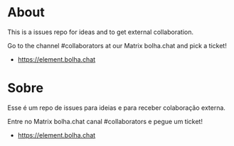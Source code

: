 # About

This is a issues repo for ideas and to get external collaboration.

Go to the channel #collaborators at our Matrix bolha.chat and pick a ticket!

- https://element.bolha.chat

# Sobre

Esse é um repo de issues para ideias e para receber colaboração externa.

Entre no Matrix bolha.chat canal #collaborators e pegue um ticket!

- https://element.bolha.chat
